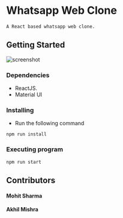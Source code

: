 # Whatsapp Web Clone
    A React based whatsapp web clone.
## Getting Started
![screenshot](https://user-images.githubusercontent.com/61149316/103240201-ad27cc80-4975-11eb-8df2-bef08ba58e43.JPG)

### Dependencies
* ReactJS.
* Material UI
### Installing
* Run the following command
```
npm run install
```
### Executing program
```
npm run start
```
## Contributors
#### Mohit Sharma
#### Akhil Mishra
